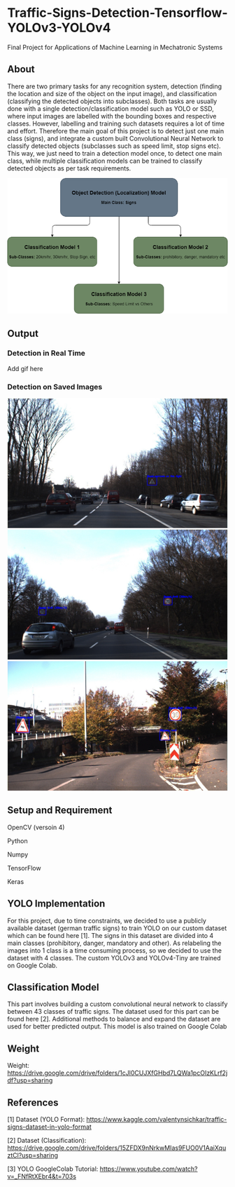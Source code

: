 # Traffic-Signs-Detection-Tensorflow-YOLOv3-YOLOv4
Final Project for Applications of Machine Learning in Mechatronic Systems


## About ##
There are two primary tasks for any recognition system, detection (finding the location and size of the object on the input image), and classification (classifying the detected objects into subclasses). Both tasks are usually done with a single detection/classification model such as YOLO or SSD, where input images are labelled with the bounding boxes and respective classes. However, labelling and training such datasets requires a lot of time and effort. Therefore the main goal of this project is to detect just one main class (signs), and integrate a custom built Convolutional Neural Network to classify detected objects (subclasses such as speed limit, stop signs etc). This way, we just need to train a detection model once, to detect one main class, while multiple classification models can be trained to classify detected objects as per task requirements.

![alt text](https://github.com/Alzaib/Traffic-Signs-Detection-Tensorflow-YOLOv3-YOLOv4/blob/main/images/flow.png)

## Output  ##
### Detection in Real Time ###

Add gif here

### Detection on Saved Images ###
![alt text](https://github.com/Alzaib/Traffic-Signs-Detection-Tensorflow-YOLOv3-YOLOv4/blob/main/images/output_images/1.jpg)
![alt text](https://github.com/Alzaib/Traffic-Signs-Detection-Tensorflow-YOLOv3-YOLOv4/blob/main/images/output_images/2.jpg)
![alt text](https://github.com/Alzaib/Traffic-Signs-Detection-Tensorflow-YOLOv3-YOLOv4/blob/main/images/output_images/6.jpg)


## Setup and Requirement ## 
OpenCV (versoin 4)

Python 

Numpy

TensorFlow 

Keras

## YOLO Implementation ##

For this project, due to time constraints, we decided to use a publicly available dataset (german traffic signs) to train YOLO on our custom dataset which can be found here [1].  The signs in this dataset are divided into 4 main classes (prohibitory, danger, mandatory and other). As relabeling the images into 1 class is a time consuming process, so we decided to use the dataset with 4 classes. The custom YOLOv3 and YOLOv4-Tiny are trained on Google Colab. 

## Classification Model ##

This part involves building a custom convolutional neural network to classify between 43 classes of traffic signs. The dataset used for this part can be found here [2]. Additional methods to balance and expand the dataset are used for better predicted output. This model is also trained on Google Colab 


## Weight ##
Weight: https://drive.google.com/drive/folders/1cJl0CUJXfGHbd7LQWa1pcOIzKLrf2jdf?usp=sharing

## References ## 

[1] Dataset (YOLO Format): https://www.kaggle.com/valentynsichkar/traffic-signs-dataset-in-yolo-format

[2] Dataset (Classification): https://drive.google.com/drive/folders/15ZFDX9nNrkwMIas9FUO0V1AaiXquztCl?usp=sharing 

[3] YOLO GoogleColab Tutorial: https://www.youtube.com/watch?v=_FNfRtXEbr4&t=703s 
